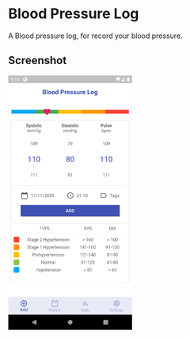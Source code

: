 # Blood Pressure Log

A Blood pressure log, for record your blood pressure.

## Screenshot

<img src="https://raw.githubusercontent.com/anoochit/blood_pressure_log/master/screenshot/screenshot01.png" width="250">